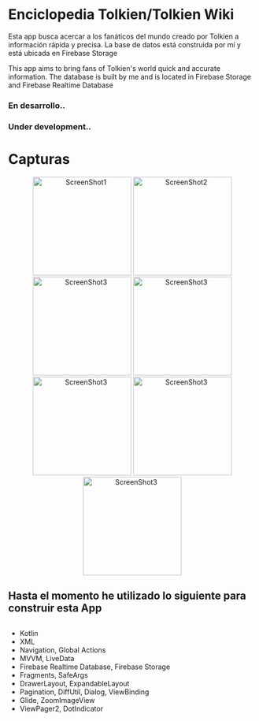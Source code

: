 # Enciclopedia Tolkien/Tolkien Wiki

Esta app busca acercar a los fanáticos del mundo creado por Tolkien a información rápida y precisa.
La base de datos está construida por mí y está ubicada en Firebase Storage

This app aims to bring fans of Tolkien's world quick and accurate information.
The database is built by me and is located in Firebase Storage and Firebase Realtime Database



### En desarrollo..
### Under development..



# Capturas

<p align="center">
  <img src="https://firebasestorage.googleapis.com/v0/b/lotrwiki-2dd76.appspot.com/o/screen_shot%2FScreenshot_2024-06-26-20-56-03-146_com.example.lotrwiki.jpg?alt=media&token=a792eb98-6e3a-49df-90a6-dc6139ef06c1" alt="ScreenShot1" width="200"/>
  
  <img src="https://firebasestorage.googleapis.com/v0/b/lotrwiki-2dd76.appspot.com/o/screen_shot%2FScreenshot_2024-06-26-20-56-12-974_com.example.lotrwiki.jpg?alt=media&token=609f917b-36ee-497b-995a-1bc6873eb4b3" alt="ScreenShot2" width="200"/>
  
  <img src="https://firebasestorage.googleapis.com/v0/b/lotrwiki-2dd76.appspot.com/o/screen_shot%2FScreenshot_2024-06-26-20-56-23-686_com.example.lotrwiki.jpg?alt=media&token=5565af33-7135-4740-929f-272184a0ee54" alt="ScreenShot3" width="200"/>
  
  <img src="https://firebasestorage.googleapis.com/v0/b/lotrwiki-2dd76.appspot.com/o/screen_shot%2FScreenshot_2024-06-26-20-56-39-513_com.example.lotrwiki.jpg?alt=media&token=47277216-06d3-44b4-a5df-863c991a2f98" alt="ScreenShot3" width="200"/>
  
  <img src="https://firebasestorage.googleapis.com/v0/b/lotrwiki-2dd76.appspot.com/o/screen_shot%2FScreenshot_2024-06-26-20-56-52-055_com.example.lotrwiki.jpg?alt=media&token=70d7a30f-a685-4c72-9969-ae9cb129586a" alt="ScreenShot3" width="200"/>
  
  <img src="https://firebasestorage.googleapis.com/v0/b/lotrwiki-2dd76.appspot.com/o/screen_shot%2FScreenshot_2024-06-26-20-57-05-400_com.example.lotrwiki.jpg?alt=media&token=13fb3758-8f02-4665-939d-a49a7125f738" alt="ScreenShot3" width="200"/>
  
  <img src="https://firebasestorage.googleapis.com/v0/b/lotrwiki-2dd76.appspot.com/o/screen_shot%2FScreenshot_2024-06-26-20-58-03-632_com.example.lotrwiki.jpg?alt=media&token=013fa0f4-0742-43bf-a958-eb94078fa4fd" alt="ScreenShot3" width="200"/>
</p>


## Hasta el momento he utilizado lo siguiente para construir esta App
## 

<ul>
  <li>Kotlin</li>
  <li>XML</li>
  <li>Navigation, Global Actions</li>
  <li>MVVM, LiveData</li>
  <li>Firebase Realtime Database, Firebase Storage</li>
  <li>Fragments, SafeArgs</li>
  <li>DrawerLayout, ExpandableLayout</li>
  <li>Pagination, DiffUtil, Dialog, ViewBinding</li>
  <li>Glide, ZoomImageView</li>
  <li>ViewPager2, DotIndicator</li>
</ul>



